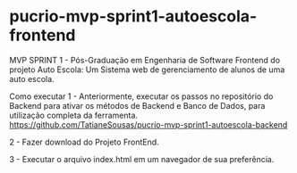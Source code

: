 # pucrio-mvp-sprint1-autoescola-frontend

MVP SPRINT 1 - Pós-Graduação em Engenharia de Software
Frontend do projeto Auto Escola: Um Sistema web de gerenciamento de alunos de uma auto escola.

Como executar
1 - Anteriormente, executar os passos no repositório do Backend para ativar os métodos de Backend e Banco de Dados, para utilização completa da ferramenta. 
https://github.com/TatianeSousas/pucrio-mvp-sprint1-autoescola-backend

2 - Fazer download do Projeto FrontEnd.

3 - Executar o arquivo index.html em um navegador de sua preferência.
